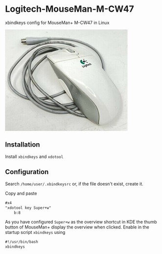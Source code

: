 # Logitech-MouseMan-M-CW47
xbindkeys config for MouseMan+ M-CW47 in Linux

![MouseMan + M-CW47](mouseman.jpg)

## Installation
Install `xbindkeys` and `xdotool`

## Configuration
Search `/home/user/.xbindkeysrc` or, if the file doesn't exist, create it.

Copy and paste
```
#x4
"xdotool key Super+w"
    b:8
```

As you have configured `Super+w` as the overview shortcut in KDE the thumb button of MouseMan+ display the overview when clicked.
Enable in the startup script `xbindkeys` using 
```
#!/usr/bin/bash
xbindkeys
```
